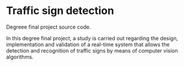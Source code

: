# Traffic sign detection 

Degreee final project source code. 

In this degree final project, a study is carried out regarding the design, implementation and validation of a real-time system that allows the detection and recognition of traffic signs by means of computer vision algorithms.

